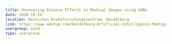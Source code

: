 ```yaml
---
title: Uncovering Disease Effects in Medical Images using GANs
date: 2018-10-29
location: Deutsches Krebsforschungszentrum, Heidelberg
link: https://www.meetup.com/Heidelberg-Artificial-Intelligence-Meetup/events/254371646/
usergroup: aihd
type: usergroup
---
```

